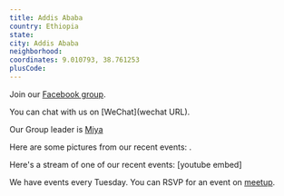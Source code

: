```yaml
---
title: Addis Ababa
country: Ethiopia
state: 
city: Addis Ababa
neighborhood: 
coordinates: 9.010793, 38.761253
plusCode:
---
```

Join our [Facebook group](https://www.facebook.com/groups/free.code.camp.addis.abeba).

You can chat with us on [WeChat](wechat URL).

Our Group leader is [Miya](freecodecamp.org/miya)

Here are some pictures from our recent events:
![]().

Here's a stream of one of our recent events:
[youtube embed]

We have events every Tuesday. You can RSVP for an event on [meetup](meetupurl).
